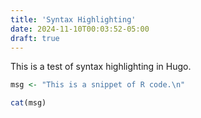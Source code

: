 ```yaml
---
title: 'Syntax Highlighting'
date: 2024-11-10T00:03:52-05:00
draft: true
---
```


This is a test of syntax highlighting in Hugo.

<!--more-->

```r
msg <- "This is a snippet of R code.\n"

cat(msg)
```